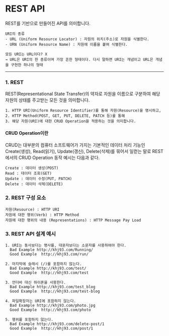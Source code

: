 # REST API

REST를 기반으로 만들어진 API를 의미합니다.

````
URI의 종류
- URL (Uniform Resource Locator) : 자원의 위치(주소)로 자원을 식별한다.
- URN (Uniform Resource Name) : 자원에 이름을 붙여 식별한다.

모든 URI는 URL이다? X
→ URL은 URI의 한 종류이며 가장 흔한 형태이다. 다시 말하면 URI는 개념이고 URL은 개념을 구현한 하나의 형태
````
---

### 1. REST

REST(Representational State Transfer)의 약자로 자원을 이름으로 구분하여 해당 자원의 상태를 주고받는 모든 것을 의미합니다.

````
1. HTTP URI(Uniform Resource Identifier)를 통해 자원(Resource)을 명시하고,
2. HTTP Method(POST, GET, PUT, DELETE, PATCH 등)를 통해
3. 해당 자원(URI)에 대한 CRUD Operation을 적용하는 것을 의미합니다.
````

#### CRUD Operation이란

CRUD는 대부분의 컴퓨터 소프트웨어가 가지는 기본적인 데이터 처리 기능인 Create(생성), Read(읽기), Update(갱신), Delete(삭제)를 묶어서 일컫는 말로 REST에서의 CRUD Operation 동작 예시는 다음과 같다.

````
Create : 데이터 생성(POST)
Read : 데이터 조회(GET)
Update : 데이터 수정(PUT, PATCH)
Delete : 데이터 삭제(DELETE)
````

### 2. REST 구성 요소
````
자원(Resource) : HTTP URI
자원에 대한 행위(Verb) : HTTP Method
자원에 대한 행위의 내용 (Representations) : HTTP Message Pay Load
````

### 3. REST API 설계 예시
````
1. URI는 동사보다는 명사를, 대문자보다는 소문자를 사용하여야 한다.
  Bad Example http://khj93.com/Running/
  Good Example  http://khj93.com/run/

2. 마지막에 슬래시 (/)를 포함하지 않는다.
  Bad Example http://khj93.com/test/  
  Good Example  http://khj93.com/test

3. 언더바 대신 하이폰을 사용한다.
  Bad Example http://khj93.com/test_blog
  Good Example  http://khj93.com/test-blog

4. 파일확장자는 URI에 포함하지 않는다.
  Bad Example http://khj93.com/photo.jpg  
  Good Example  http://khj93.com/photo

5. 행위를 포함하지 않는다.
  Bad Example http://khj93.com/delete-post/1  
  Good Example  http://khj93.com/post/1  
````